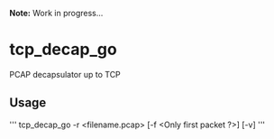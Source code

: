 **Note:** Work in progress...

# tcp_decap_go
PCAP decapsulator up to TCP

## Usage

'''
tcp_decap_go -r <filename.pcap> [-f <Only first packet ?>] [-v]
'''
